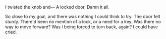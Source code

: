 I twisted the knob and— A locked door. Damn it all.

So close to my goal, and there was nothing I could think to try. The door felt sturdy. There'd been no mention of a lock, or a need for a key. Was there no way to move forward? Was I being forced to turn back, again? I could have cried. 